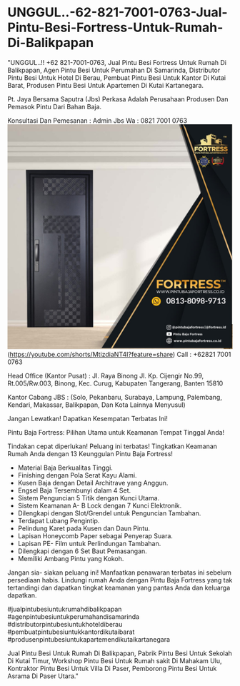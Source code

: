 # UNGGUL..-62-821-7001-0763-Jual-Pintu-Besi-Fortress-Untuk-Rumah-Di-Balikpapan

<meta name="google-site-verification" content="29ddtGYXDXABUFXhgI8O3a6HwD41AuWGaMX9Gr1loOc" />

"UNGGUL..!! +62 821-7001-0763, Jual Pintu Besi Fortress Untuk Rumah Di Balikpapan, Agen Pintu Besi Untuk Perumahan Di Samarinda, Distributor Pintu Besi Untuk Hotel Di Berau, Pembuat Pintu Besi Untuk Kantor Di Kutai Barat, Produsen Pintu Besi Untuk Apartemen Di Kutai Kartanegara.

Pt. Jaya Bersama Saputra (Jbs) Perkasa Adalah Perusahaan Produsen Dan Pemasok Pintu Dari Bahan Baja.

Konsultasi Dan Pemesanan :
Admin Jbs
Wa : 0821 7001 0763
![Produsen Pintu Baja](https://github.com/lizaprodusenpintubaja/UNGGUL..-62-821-7001-0763-Jual-Pintu-Besi-Fortress-Untuk-Rumah-Di-Balikpapan/blob/main/WhatsApp%20Image%202023-10-21%20at%2014.30.29.jpeg)(https://youtube.com/shorts/MtizdiaNT4I?feature=share)
Call : +62821 7001 0763

Head Office (Kantor Pusat) :
Jl. Raya Binong Jl. Kp. Cijengir No.99, Rt.005/Rw.003, Binong, Kec. Curug, Kabupaten Tangerang, Banten 15810

Kantor Cabang JBS : (Solo, Pekanbaru, Surabaya, Lampung, Palembang, Kendari, Makassar, Balikpapan, Dan Kota Lainnya Menyusul)

Jangan Lewatkan! Dapatkan Kesempatan Terbatas Ini!

Pintu Baja Fortress: Pilihan Utama untuk Keamanan Tempat Tinggal Anda!

Tindakan cepat diperlukan! Peluang ini terbatas! Tingkatkan Keamanan Rumah Anda dengan 13 Keunggulan Pintu Baja Fortress!

- Material Baja Berkualitas Tinggi.
- Finishing dengan Pola Serat Kayu Alami.
- Kusen Baja dengan Detail Architrave yang Anggun.
- Engsel Baja Tersembunyi dalam 4 Set.
- Sistem Penguncian 5 Titik dengan Kunci Utama.
- Sistem Keamanan A- B Lock dengan 7 Kunci Elektronik.
- ️Dilengkapi dengan Slot/Grendel untuk Penguncian Tambahan.
- ️Terdapat Lubang Pengintip.
- ️Pelindung Karet pada Kusen dan Daun Pintu.
- ️Lapisan Honeycomb Paper sebagai Penyerap Suara.
- ️Lapisan PE- Film untuk Perlindungan Tambahan.
- ️Dilengkapi dengan 6 Set Baut Pemasangan.
- ️Memiliki Ambang Pintu yang Kokoh.

Jangan sia- siakan peluang ini! Manfaatkan penawaran terbatas ini sebelum persediaan habis. Lindungi rumah Anda dengan Pintu Baja Fortress yang tak tertandingi dan dapatkan tingkat keamanan yang pantas Anda dan keluarga dapatkan.

#jualpintubesiuntukrumahdibalikpapan #agenpintubesiuntukperumahandisamarinda #distributorpintubesiuntukhoteldiberau #pembuatpintubesiuntukkantordikutaibarat #produsenpintubesiuntukapartemendikutaikartanegara

Jual Pintu Besi Untuk Rumah Di Balikpapan, Pabrik Pintu Besi Untuk Sekolah Di Kutai Timur, Workshop Pintu Besi Untuk Rumah sakit Di Mahakam Ulu, Kontraktor Pintu Besi Untuk Villa Di Paser, Pemborong Pintu Besi Untuk Asrama Di Paser Utara."
